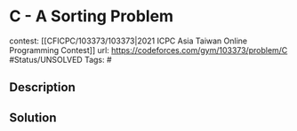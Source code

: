 # C - A Sorting Problem

contest: [[CFICPC/103373/103373|2021 ICPC Asia Taiwan Online Programming Contest]]
url: https://codeforces.com/gym/103373/problem/C
#Status/UNSOLVED
Tags: #

## Description

## Solution

